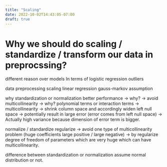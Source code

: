 ```yaml
---
title: "Scaling"
date: 2022-10-02T14:43:05-07:00
draft: true
---
```

# Why we should do scaling / standardize / transform our data in preprocssing?
different reason over models
In terms of logistic regression
outliers

data preprocessing
scaling
linear regression
gauss-markov assumption

why standardization or normalization
better performance -> why? -> avoid multicollinearity -> why?
 polynomial terms or interaction terms -> multicollinearity 
 -> shrink column space and accordingly widen left null space -> potentially result in large error (error comes from left null space)
 -> Actually high variance because dimension of error term is bigger.

normalize / standardize
regularize -> avoid one type of multicollinearity problem (huge coefficients large positive / large negative)
-> by regularize degree of freedom of parameters which are very huge which can have multicollinearity.


difference between standardization or normalization
assume normal distribution or not.